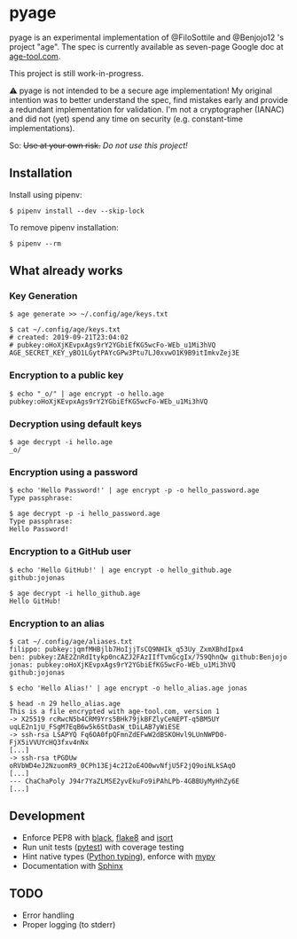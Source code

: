 # pyage

pyage is an experimental implementation of @FiloSottile and @Benjojo12 's project "age".
The spec is currently available as seven-page Google doc at [age-tool.com](https://age-tool.com).

This project is still work-in-progress.

⚠️ pyage is not intended to be a secure age implementation!
My original intention was to better understand the spec, find mistakes early and provide a redundant implementation for validation. I'm not a cryptographer (IANAC) and did not (yet) spend any time on security (e.g. constant-time implementations).

So:
~~Use at your own risk.~~ *Do not use this project!*

## Installation
Install using pipenv:

    $ pipenv install --dev --skip-lock

To remove pipenv installation:

    $ pipenv --rm

## What already works

### Key Generation

    $ age generate >> ~/.config/age/keys.txt

    $ cat ~/.config/age/keys.txt
    # created: 2019-09-21T23:04:02
    # pubkey:oHoXjKEvpxAgs9rY2YGbiEfKG5wcFo-WEb_u1Mi3hVQ
    AGE_SECRET_KEY_yBO1LGytPAYcGPw3Ptu7LJ0xvwO1K9B9itImkvZej3E


### Encryption to a public key

    $ echo "_o/" | age encrypt -o hello.age pubkey:oHoXjKEvpxAgs9rY2YGbiEfKG5wcFo-WEb_u1Mi3hVQ


### Decryption using default keys

    $ age decrypt -i hello.age
    _o/

### Encryption using a password

    $ echo 'Hello Password!' | age encrypt -p -o hello_password.age
    Type passphrase:

    $ age decrypt -p -i hello_password.age
    Type passphrase:
    Hello Password!

### Encryption to a GitHub user

    $ echo 'Hello GitHub!' | age encrypt -o hello_github.age github:jojonas

    $ age decrypt -i hello_github.age
    Hello GitHub!

### Encryption to an alias

    $ cat ~/.config/age/aliases.txt
    filippo: pubkey:jqmfMHBjlb7HoIjjTsCQ9NHIk_q53Uy_ZxmXBhdIpx4
    ben: pubkey:ZAE2ZnRdItykp0ncAZJ2FAzIIfTvmGcgIx/759QhnQw github:Benjojo
    jonas: pubkey:oHoXjKEvpxAgs9rY2YGbiEfKG5wcFo-WEb_u1Mi3hVQ github:jojonas

    $ echo 'Hello Alias!' | age encrypt -o hello_alias.age jonas

    $ head -n 29 hello_alias.age
    This is a file encrypted with age-tool.com, version 1
    -> X25519 rcRwcN5b4CRM9Yrs5BHk79jkBFZlyCeNEPT-q5BM5UY uqLE2n1jU_FSgM7EqB6w5k6StDasW_tDiLAB7yWiESE
    -> ssh-rsa LSAPYQ Fq6OA0fpQFmnZdEFwW2dBSKOHvl9LUnNWPD0-FjX5iVVUYcHQ3fxv4nNx
    [...]
    -> ssh-rsa tPGDUw oRVbWD4eJ2NzuomR9_0CPh13Ej4c2I2oE4O0wvNfjU5F2jQ9oiNLkSAqO
    [...]
    --- ChaChaPoly J94r7YaZLMSE2yvEkuFo9iPAhLPb-4GBBUyMyHhZy6E
    [...]


## Development
* Enforce PEP8 with [black](https://github.com/psf/black), [flake8](http://flake8.pycqa.org/en/latest/) and [isort](https://timothycrosley.github.io/isort/)
* Run unit tests ([pytest](https://docs.pytest.org/en/latest/)) with coverage testing
* Hint native types ([Python typing](https://docs.python.org/3/library/typing.html)), enforce with [mypy](http://mypy-lang.org/)
* Documentation with [Sphinx](https://www.sphinx-doc.org/en/master/)

## TODO
* Error handling
* Proper logging (to stderr)
